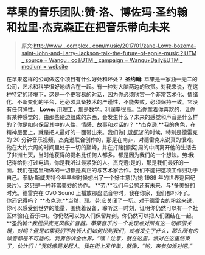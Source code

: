 # 苹果的音乐团队:赞·洛、博佐玛·圣约翰和拉里·杰克森正在把音乐带向未来

> 原文:[http://www . complex . com/music/2017/01/zane-Lowe-bozoma-saint-John-and-Larry-Jackson-talk-the-future-of-apple-music？UTM _ source = Wanqu . co&UTM _ campaign = Wanqu+Daily&UTM _ medium = website](http://www.complex.com/music/2017/01/zane-lowe-bozoma-saint-john-and-larry-jackson-talk-the-future-of-apple-music?utm_source=wanqu.co&utm_campaign=Wanqu+Daily&utm_medium=website)

在苹果这样的公司做这个项目有什么好处和坏处？
**圣约翰:** 苹果是一家独一无二的公司，艺术和科学很好地结合在一起。有一种对大脑两边的欣赏。对我来说，在这种特定的环境下，这是一个更容易的对话，因为你必须欣赏一个非常艺术化、情绪化、不断变化的平台，还必须具备技术的严谨性，不能失败，必须保持一致。它没有任何弹性。
**Lowe:** 用理工，那是数学。利润率很高。当你拿着你喜欢的，让你有某种感觉的，由那些硬边组成的东西，会发生什么？未来的感觉和声音是什么样的？你是如何保留其中的人性、情感、故事和对话的？
**杰克逊:**我的角色，在精神层面上，就是把人最好的一面带出来。我们做[ [*请原谅*](http://www.complex.com/music/2016/09/drake-too-serious-please-forgive-me-review) 的时候，特别是德雷克的 20 分钟音乐视频，杰克逊联合创作的，那是在南非，对德雷克来说真的很难。他在大约六周的时间里处于一切的巅峰，并在打赌[颁奖]周的中间离开他的生活去了非洲七天，当时他获得的提名比任何人都多。都是因为我们的一个想法。劳:我记得给你打过电话，你是我听过最紧张的人。杰克逊:是的，那是我们最好的一面。我们在这里所做的一切都是真正的与艺术家合作。我们不能把这项工作归功于自己。泰勒·斯威夫特今年早些时候想出了一个好主意(为她 1989 年的世界巡回纪录片)。这只是一种非常美妙的协作。
**劳:**我们与公鸭还有未来，与[](http://www.complex.com/music/2015/09/drake-future-what-a-time-to-be-alive-review)*多美好的时光。德雷克在 OVO Sound 上播放那盘混音带时，我在你家，我们都吓坏了。你还记得吗？
**杰克逊:**当然，耶。劳:它关闭了一切。对于德雷克的粉丝来说，你可以感受到世界的能量，围绕着设备，聆听这一时刻，证明你仍然可以有一个社区体验(在音乐中)。你仍然可以为人们保留片刻。你仍然可以把人们团结在一起。
**圣约翰:**我提供麦克风和扩音器。苹果音乐的一个发现点对所有这一切都很关键，对吗？但是如果我们不告诉人们如何找到我们，或者发生了什么，那么所有的噪音都是不可能的。我要告诉全世界，“嘿！注意，就在这里。派对在这里结束了，伙计们！”我就像是发起人。我在街上发传单，就像，“哟，来参加派对吧。”*
